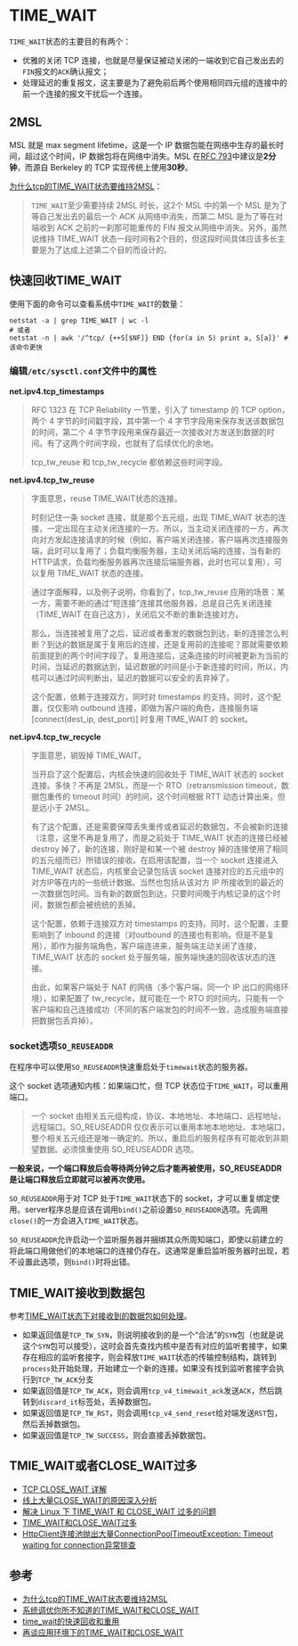 # TIME_WAIT

`TIME_WAIT`状态的主要目的有两个：

- 优雅的关闭 TCP 连接，也就是尽量保证被动关闭的一端收到它自己发出去的`FIN`报文的`ACK`确认报文；
- 处理延迟的重复报文，这主要是为了避免前后两个使用相同四元组的连接中的前一个连接的报文干扰后一个连接。

## 2MSL

MSL 就是 max segment lifetime，这是一个 IP 数据包能在网络中生存的最长时间，超过这个时间，IP 数据包将在网络中消失。MSL 在[RFC 793](https://tools.ietf.org/html/rfc793)中建议是**2分钟**，而源自 Berkeley 的 TCP 实现传统上使用**30秒**。

[为什么tcp的TIME_WAIT状态要维持2MSL](https://cloud.tencent.com/developer/article/1450264)：

> `TIME_WAIT`至少需要持续 2MSL 时长，这2个 MSL 中的第一个 MSL 是为了等自己发出去的最后一个 ACK 从网络中消失，而第二 MSL  是为了等在对端收到 ACK 之前的一刹那可能重传的 FIN 报文从网络中消失。另外，虽然说维持 TIME_WAIT 状态一段时间有2个目的，但这段时间具体应该多长主要是为了达成上述第二个目的而设计的。

## 快速回收TIME_WAIT

使用下面的命令可以查看系统中`TIME_WAIT`的数量：

```shell
netstat -a | grep TIME_WAIT | wc -l
# 或者
netstat -n | awk '/^tcp/ {++S[$NF]} END {for(a in S) print a, S[a]}' # 该命令更快
```

### 编辑`/etc/sysctl.conf`文件中的属性

**net.ipv4.tcp_timestamps**

> RFC 1323 在 TCP Reliability 一节里，引入了 timestamp 的 TCP option，两个 4 字节的时间戳字段，其中第一个 4 字节字段用来保存发送该数据包的时间，第二个 4 字节字段用来保存最近一次接收对方发送到数据的时间。有了这两个时间字段，也就有了后续优化的余地。
>
> tcp_tw_reuse 和  tcp_tw_recycle 都依赖这些时间字段。



**net.ipv4.tcp_tw_reuse**

> 字面意思，reuse TIME_WAIT状态的连接。
>
> 时刻记住一条 socket 连接，就是那个五元组，出现 TIME_WAIT 状态的连接，一定出现在主动关闭连接的一方。所以，当主动关闭连接的一方，再次向对方发起连接请求的时候（例如，客户端关闭连接，客户端再次连接服务端，此时可以复用了；负载均衡服务器，主动关闭后端的连接，当有新的HTTP请求，负载均衡服务器再次连接后端服务器，此时也可以复用），可以复用 TIME_WAIT 状态的连接。
>
> 通过字面解释，以及例子说明，你看到了，tcp_tw_reuse 应用的场景：某一方，需要不断的通过“短连接”连接其他服务器，总是自己先关闭连接（TIME_WAIT 在自己这方），关闭后又不断的重新连接对方。
>
> 那么，当连接被复用了之后，延迟或者重发的数据包到达，新的连接怎么判断？到达的数据是属于复用后的连接，还是复用前的连接呢？那就需要依赖前面提到的两个时间字段了。复用连接后，这条连接的时间被更新为当前的时间，当延迟的数据达到，延迟数据的时间是小于新连接的时间，所以，内核可以通过时间判断出，延迟的数据可以安全的丢弃掉了。
>
> 这个配置，依赖于连接双方，同时对 timestamps 的支持。同时，这个配置，仅仅影响 outbound 连接，即做为客户端的角色，连接服务端 [connect(dest_ip, dest_port)] 时复用 TIME_WAIT 的 socket。



**net.ipv4.tcp_tw_recycle**

> 字面意思，销毁掉 TIME_WAIT。
>
> 当开启了这个配置后，内核会快速的回收处于 TIME_WAIT 状态的 socket 连接。多快？不再是 2MSL，而是一个 RTO（retransmission timeout，数据包重传的 timeout 时间）的时间，这个时间根据 RTT 动态计算出来，但是远小于 2MSL。
>
> 有了这个配置，还是需要保障丢失重传或者延迟的数据包，不会被新的连接（注意，这里不再是复用了，而是之前处于 TIME_WAIT 状态的连接已经被 destroy 掉了，新的连接，刚好是和某一个被 destroy 掉的连接使用了相同的五元组而已）所错误的接收。在启用该配置，当一个 socket 连接进入 TIME_WAIT 状态后，内核里会记录包括该 socket 连接对应的五元组中的对方IP等在内的一些统计数据。当然也包括从该对方 IP 所接收到的最近的一次数据包时间。当有新的数据包到达，只要时间晚于内核记录的这个时间，数据包都会被统统的丢掉。
>
> 这个配置，依赖于连接双方对 timestamps 的支持。同时，这个配置，主要影响到了 inbound 的连接（对outbound 的连接也有影响，但是不是复用），即作为服务端角色，客户端连进来，服务端主动关闭了连接，TIME_WAIT 状态的 socket 处于服务端，服务端快速的回收该状态的连接。
>
> 由此，如果客户端处于 NAT 的网络（多个客户端，同一个 IP 出口的网络环境），如果配置了 tw_recycle，就可能在一个 RTO 的时间内，只能有一个客户端和自己连接成功（不同的客户端发包的时间不一致，造成服务端直接把数据包丢弃掉）。

### socket选项`SO_REUSEADDR`

在程序中可以使用`SO_REUSEADDR`快速重启处于`timewait`状态的服务器。

这个 socket 选项通知内核：如果端口忙，但 TCP 状态位于`TIME_WAIT`，可以重用端口。

> 一个 socket 由相关五元组构成，协议、本地地址、本地端口、远程地址、远程端口。SO_REUSEADDR 仅仅表示可以重用本地本地地址、本地端口，整个相关五元组还是唯一确定的。所以，重启后的服务程序有可能收到非期望数据。必须慎重使用 SO_REUSEADDR 选项。

**一般来说，一个端口释放后会等待两分钟之后才能再被使用，SO_REUSEADDR是让端口释放后立即就可以被再次使用。**

`SO_REUSEADDR`用于对 TCP 处于`TIME_WAIT`状态下的 socket，才可以重复绑定使用。server程序总是应该在调用`bind()`之前设置`SO_REUSEADDR`选项。先调用`close()`的一方会进入`TIME_WAIT`状态。

`SO_REUSEADDR`允许启动一个监听服务器并捆绑其众所周知端口，即使以前建立的将此端口用做他们的本地端口的连接仍存在。这通常是重启监听服务器时出现，若不设置此选项，则`bind()`时将出错。

## TMIE_WAIT接收到数据包

参考[TIME_WAIT状态下对接收到的数据包如何处理](https://blog.csdn.net/justlinux2010/article/details/8725479)。

- 如果返回值是`TCP_TW_SYN`，则说明接收到的是一个“合法”的`SYN`包（也就是说这个`SYN`包可以接受），这时会首先查找内核中是否有对应的监听套接字，如果存在相应的监听套接字，则会释放`TIME_WAIT`状态的传输控制结构，跳转到`process`处开始处理，开始建立一个新的连接。如果没有找到监听套接字会执行到`TCP_TW_ACK`分支
- 如果返回值是`TCP_TW_ACK`，则会调用`tcp_v4_timewait_ack`发送`ACK`，然后跳转到`discard_it`标签处，丢掉数据包。
- 如果返回值是`TCP_TW_RST`，则会调用`tcp_v4_send_reset`给对端发送`RST`包，然后丢掉数据包。
- 如果返回值是`TCP_TW_SUCCESS`，则会直接丢掉数据包。

## TMIE_WAIT或者CLOSE_WAIT过多

- [TCP CLOSE_WAIT 详解](https://www.zhuxiaodong.net/2018/tcp-close-wait-instruction/)
- [线上大量CLOSE_WAIT的原因深入分析](https://juejin.im/post/5c0cf1ed6fb9a04a08217fcc)
- [解决 Linux 下 TIME_WAIT 和 CLOSE_WAIT 过多的问题](https://blog.minhow.com/articles/linux/solve-time-and-close-wait/)
- [TIME_WAIT和CLOSE_WAIT过多](https://blog.51cto.com/net881004/2164024)
- [HttpClient连接池抛出大量ConnectionPoolTimeoutException: Timeout waiting for connection异常排查](https://blog.csdn.net/shootyou/article/details/6615051)

## 参考

- [为什么tcp的TIME_WAIT状态要维持2MSL](https://cloud.tencent.com/developer/article/1450264)
- [系统调优你所不知道的TIME_WAIT和CLOSE_WAIT](https://zhuanlan.zhihu.com/p/40013724)
- [time_wait的快速回收和重用](https://www.cnblogs.com/LUO77/p/8555103.html)
- [再谈应用环境下的TIME_WAIT和CLOSE_WAIT](https://blog.csdn.net/shootyou/article/details/6622226)

